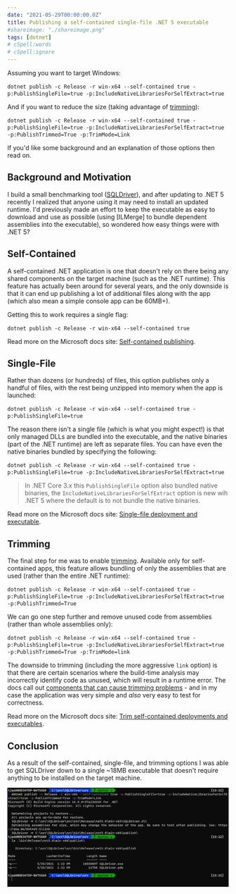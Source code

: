 ```yaml
---
date: "2021-05-29T00:00:00.0Z"
title: Publishing a self-contained single-file .NET 5 executable
#shareimage: "./shareimage.png"
tags: [dotnet]
# cSpell:words
# cSpell:ignore
---
```


Assuming you want to target Windows:

```shell
dotnet publish -c Release -r win-x64 --self-contained true -p:PublishSingleFile=true -p:IncludeNativeLibrariesForSelfExtract=true
```

And if you want to reduce the size (taking advantage of [trimming]):

```shell
dotnet publish -c Release -r win-x64 --self-contained true -p:PublishSingleFile=true -p:IncludeNativeLibrariesForSelfExtract=true -p:PublishTrimmed=True -p:TrimMode=Link
```

If you'd like some background and an explanation of those options then read on.

## Background and Motivation

I build a small benchmarking tool ([SQLDriver]), and after updating to .NET 5 recently I realized that anyone using it may need to install an updated runtime. I'd previously made an effort to keep the executable as easy to download and use as possible (using [ILMerge] to bundle dependent assemblies into the executable), so wondered how easy things were with .NET 5?

## Self-Contained

A self-contained .NET application is one that doesn't rely on there being any shared components on the target machine (such as the .NET runtime). This feature has actually been around for several years, and the only downside is that it can end up publishing a lot of additional files along with the app (which also mean a simple console app can be 60MB+).

Getting this to work requires a single flag:

```shell
dotnet publish -c Release -r win-x64 --self-contained true
```

Read more on the Microsoft docs site: [Self-contained publishing].

## Single-File

Rather than dozens (or hundreds) of files, this option publishes only a handful of files, with the rest being unzipped into memory when the app is launched:

```shell
dotnet publish -c Release -r win-x64 --self-contained true -p:PublishSingleFile=true
```

The reason there isn't a single file (which is what you might expect!) is that only managed DLLs are bundled into the executable, and the native binaries (part of the .NET runtime) are left as separate files. You can have even the native binaries bundled by specifying the following:

```shell
dotnet publish -c Release -r win-x64 --self-contained true -p:PublishSingleFile=true -p:IncludeNativeLibrariesForSelfExtract=true
```

> In .NET Core 3.x this `PublishSingleFile` option also bundled native binaries, the `IncludeNativeLibrariesForSelfExtract` option is new wih .NET 5 where the default is to not bundle the native binaries.

Read more on the Microsoft docs site: [Single-file deployment and executable].

## Trimming

The final step for me was to enable [trimming]. Available only for self-contained apps, this feature allows bundling of only the assemblies that are used (rather than the entire .NET runtime):

```shell
dotnet publish -c Release -r win-x64 --self-contained true -p:PublishSingleFile=true -p:IncludeNativeLibrariesForSelfExtract=true -p:PublishTrimmed=True
```

We can go one step further and remove unused code from assemblies (rather than whole assemblies only):

```shell
dotnet publish -c Release -r win-x64 --self-contained true -p:PublishSingleFile=true -p:IncludeNativeLibrariesForSelfExtract=true -p:PublishTrimmed=True -p:TrimMode=link
```

The downside to trimming (including the more aggressive `link` option) is that there are certain scenarios where the build-time analysis may incorrectly identify code as unused, which will result in a runtime error. The docs call out [components that can cause trimming problems] - and in my case the application was very simple and _also_ very easy to test for correctness.

Read more on the Microsoft docs site: [Trim self-contained deployments and executables].

## Conclusion

As a result of the self-contained, single-file, and trimming options I was able to get SQLDriver down to a single ~18MB executable that doesn't require anything to be installed on the target machine.

![SQLDriver build](./sqldriver.png)

[trimming]: https://docs.microsoft.com/en-us/dotnet/core/deploying/trim-self-contained
[sqldriver]: https://github.com/taddison/SQLDriver
[self-contained publishing]: https://docs.microsoft.com/en-us/dotnet/core/deploying/#publish-self-contained
[single-file deployment and executable]: https://docs.microsoft.com/en-us/dotnet/core/deploying/single-file
[components that can cause trimming problems]: https://docs.microsoft.com/en-us/dotnet/core/deploying/trim-self-contained#components-that-cause-trimming-problems
[trim self-contained deployments and executables]: https://docs.microsoft.com/en-us/dotnet/core/deploying/trim-self-contained
